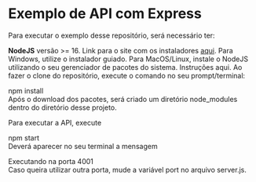 <h1>Exemplo de API com Express</h1>

Para executar o exemplo desse repositório, será necessário ter:

<strong>NodeJS</strong> versão >= 16. Link para o site com os instaladores <a href="https://nodejs.org/en">aqui</a>. Para Windows, utilize o instalador guiado. Para MacOS/Linux, instale o NodeJS utilizando o seu gerenciador de pacotes do sistema. Instruções aqui.
Ao fazer o clone do repositório, execute o comando no seu prompt/terminal:

npm install <br/>
Após o download dos pacotes, será criado um diretório node_modules dentro do diretório desse projeto.

Para executar a API, execute

npm start <br/>
Deverá aparecer no seu terminal a mensagem

Executando na porta 4001 <br/>
Caso queira utilizar outra porta, mude a variável port no arquivo server.js.
